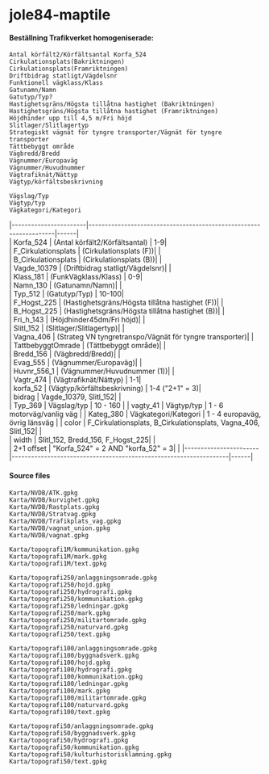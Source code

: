 # jole84-maptile
 
#### Beställning Trafikverket homogeniserade:
	Antal körfält2/Körfältsantal Korfa_524
	Cirkulationsplats(Bakriktningen)
	Cirkulationsplats(Framriktningen)
	Driftbidrag statligt/Vägdelsnr
	Funktionell vägklass/Klass
	Gatunamn/Namn
	Gatutyp/Typ?
	Hastighetsgräns/Högsta tillåtna hastighet (Bakriktningen)
	Hastighetsgräns/Högsta tillåtna hastighet (Framriktningen)
	Höjdhinder upp till 4,5 m/Fri höjd
	Slitlager/Slitlagertyp
	Strategiskt vägnät för tyngre transporter/Vägnät för tyngre transporter
	Tättbebyggt område
	Vägbredd/Bredd
	Vägnummer/Europaväg
	Vägnummer/Huvudnummer
	Vägtrafiknät/Nättyp
	Vägtyp/körfältsbeskrivning

	Vägslag/Typ
	Vägtyp/typ
	Vägkategori/Kategori
	

|-----------------------|-------------------------------------------------------------------|------|  
| Korfa_524 			|	(Antal körfält2/Körfältsantal)									| 1-9|  
| F_Cirkulationsplats 	|	(Cirkulationsplats (F))| |  
| B_Cirkulationsplats 	|	(Cirkulationsplats (B))| |  
| Vagde_10379 			|	(Driftbidrag statligt/Vägdelsnr)| |  
| Klass_181 			|	(FunkVägklass/Klass)											| 0-9|  
| Namn_130 				|	(Gatunamn/Namn)| |  
| Typ_512 				|	(Gatutyp/Typ) 													| 10-100|  
| F_Hogst_225 			|	(Hastighetsgräns/Högsta tillåtna hastighet (F))| |  
| B_Hogst_225 			|	(Hastighetsgräns/Högsta tillåtna hastighet (B))| |  
| Fri_h_143 			|	(Höjdhinder45dm/Fri höjd)| |  
| Slitl_152 			|	(Slitlager/Slitlagertyp)| |  
| Vagna_406 			|	(Strateg VN tyngretranspo/Vägnät för tyngre transporter)| |  
| TattbebyggtOmrade 	|	(Tättbebyggt område)| |  
| Bredd_156 			|	(Vägbredd/Bredd)| |  
| Evag_555 				|	(Vägnummer/Europaväg)| |  
| Huvnr_556_1 			|	(Vägnummer/Huvudnummer (1))| |  
| Vagtr_474 			|	(Vägtrafiknät/Nättyp)											| 1-1|  
| korfa_52 				|	(Vägtyp/körfältsbeskrivning)									| 1-4 ("2+1" = 3)|  
| bidrag				|	Vagde_10379, Slitl_152| |  
| Typ_369				|	Vägslag/typ	|	10 - 160	|
| vagty_41				|	Vägtyp/typ	|	1 - 6 motorväg/vanlig väg	|
| Kateg_380				|	Vägkategori/Kategori			|	1 - 4 europaväg, övrig länsväg |
| color					|	F_Cirkulationsplats, B_Cirkulationsplats, Vagna_406, Slitl_152| |  
| width					|	Slitl_152, Bredd_156, F_Hogst_225| |  
| 2+1	offset			|	"Korfa_524" = 2 AND  "korfa_52"  = 3| |
|-----------------------|-------------------------------------------------------------------|------|  

#### Source files
	Karta/NVDB/ATK.gpkg
	Karta/NVDB/kurvighet.gpkg
	Karta/NVDB/Rastplats.gpkg
	Karta/NVDB/Stratvag.gpkg
	Karta/NVDB/Trafikplats_vag.gpkg
	Karta/NVDB/vagnat_union.gpkg
	Karta/NVDB/vagnat.gpkg

	Karta/topografi1M/kommunikation.gpkg
	Karta/topografi1M/mark.gpkg
	Karta/topografi1M/text.gpkg

	Karta/topografi250/anlaggningsomrade.gpkg
	Karta/topografi250/hojd.gpkg
	Karta/topografi250/hydrografi.gpkg
	Karta/topografi250/kommunikation.gpkg
	Karta/topografi250/ledningar.gpkg
	Karta/topografi250/mark.gpkg
	Karta/topografi250/militartomrade.gpkg
	Karta/topografi250/naturvard.gpkg
	Karta/topografi250/text.gpkg
	
	Karta/topografi100/anlaggningsomrade.gpkg
	Karta/topografi100/byggnadsverk.gpkg
	Karta/topografi100/hojd.gpkg
	Karta/topografi100/hydrografi.gpkg
	Karta/topografi100/kommunikation.gpkg
	Karta/topografi100/ledningar.gpkg
	Karta/topografi100/mark.gpkg
	Karta/topografi100/militartomrade.gpkg
	Karta/topografi100/naturvard.gpkg
	Karta/topografi100/text.gpkg
	
	Karta/topografi50/anlaggningsomrade.gpkg
	Karta/topografi50/byggnadsverk.gpkg
	Karta/topografi50/hydrografi.gpkg
	Karta/topografi50/kommunikation.gpkg
	Karta/topografi50/kulturhistorisklamning.gpkg
	Karta/topografi50/text.gpkg